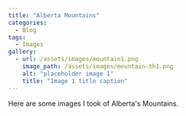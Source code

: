 ```yaml
---
title: "Alberta Mountains"
categories:
  - Blog
tags:
  - Images
gallery:
  - url: /assets/images/mountain1.png
    image_path: /assets/images/mountain-th1.png
    alt: "placeholder image 1"
    title: "Image 1 title caption"
---
```

Here are some images I took of Alberta's Mountains.
